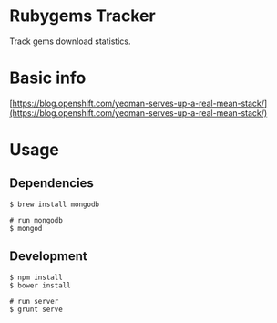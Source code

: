# Rubygems Tracker

Track gems download statistics.

# Basic info

[https://blog.openshift.com/yeoman-serves-up-a-real-mean-stack/](https://blog.openshift.com/yeoman-serves-up-a-real-mean-stack/)

# Usage

## Dependencies

    $ brew install mongodb

    # run mongodb
    $ mongod

## Development

    $ npm install
    $ bower install

    # run server
    $ grunt serve
